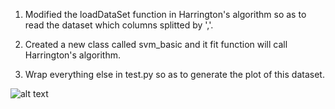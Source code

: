 1. Modified the loadDataSet function in Harrington's algorithm so as to read the dataset which columns splitted by ','.

2. Created a new class called svm_basic and it fit function will call Harrington's algorithm.

3. Wrap everything else in test.py so as to generate the plot of this dataset.

![alt text](https://github.com/hetuo/CS686-Lab/tree/master/lab2/images/result.png)
